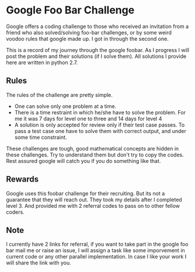 # Google Foo Bar Challenge
Google offers a coding challenge to those who received an invitation from a friend who also solved/solving foo-bar challenges, or by some weird voodoo rules that google made up. I got in through the second one.

This is a record of my journey through the google foobar. As I progress I will post the problem and their solutions (if I solve them). All solutions I provide here are written in python 2.7.

## Rules

The rules of the challenge are pretty simple.

- One can solve only one problem at a time.
- There is a time restraint in which he/she have to solve the problem. For me it was 7 days for level one to three and 14 days for level 4
- A solution is only accepted for review only if their test case passes. To pass a test case one have to solve them with correct output, and under some time constraint.

These challenges are tough, good mathematical concepts are hidden in these challenges. Try to understand them but don't try to copy the codes. Rest assured google will catch you if you do something like that.
  
## Rewards

Google uses this foobar challenge for their recruiting. But its not a guarantee that they will reach out. They took my details after I completed level 3. And provided me with 2 referral codes to pass on to other fellow coders.

## Note
I currently have 2 links for referral, if you want to take part in the google foo bar mail me or raise an issue, I will assign a task like some imporvement in current code or any other parallel implementation. In case I like your work I will share the link with you.
